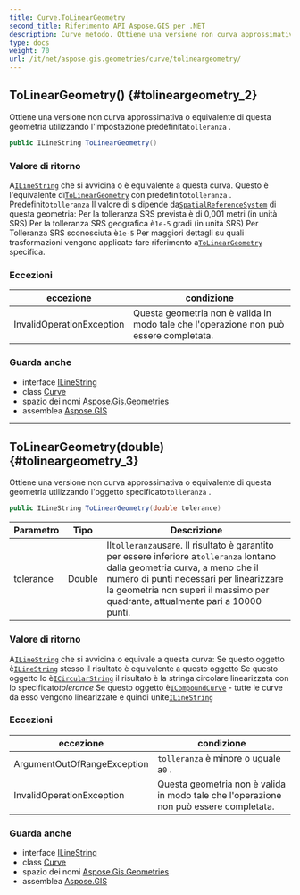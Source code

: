 ```yaml
---
title: Curve.ToLinearGeometry
second_title: Riferimento API Aspose.GIS per .NET
description: Curve metodo. Ottiene una versione non curva approssimativa o equivalente di questa geometria utilizzando limpostazione predefinitatolleranza .
type: docs
weight: 70
url: /it/net/aspose.gis.geometries/curve/tolineargeometry/
---
```

## ToLinearGeometry() {#tolineargeometry_2}

Ottiene una versione non curva approssimativa o equivalente di questa geometria utilizzando l'impostazione predefinita`tolleranza` .

```csharp
public ILineString ToLinearGeometry()
```

### Valore di ritorno

A[`ILineString`](../../ilinestring/) che si avvicina o è equivalente a questa curva. Questo è l'equivalente di[`ToLinearGeometry`](../../icurve/tolineargeometry/) con predefinito`tolleranza` . Predefinito`tolleranza` Il valore di s dipende da[`SpatialReferenceSystem`](../../../aspose.gis.spatialreferencing/spatialreferencesystem/) di questa geometria:  Per la tolleranza SRS prevista è di 0,001 metri (in unità SRS) Per la tolleranza SRS geografica è`1e-5` gradi (in unità SRS) Per Tolleranza SRS sconosciuta è`1e-5` Per maggiori dettagli su quali trasformazioni vengono applicate fare riferimento a[`ToLinearGeometry`](../../icurve/tolineargeometry/) specifica.

### Eccezioni

| eccezione | condizione |
| --- | --- |
| InvalidOperationException | Questa geometria non è valida in modo tale che l'operazione non può essere completata. |

### Guarda anche

* interface [ILineString](../../ilinestring/)
* class [Curve](../)
* spazio dei nomi [Aspose.Gis.Geometries](../../curve/)
* assemblea [Aspose.GIS](../../../)

---

## ToLinearGeometry(double) {#tolineargeometry_3}

Ottiene una versione non curva approssimativa o equivalente di questa geometria utilizzando l'oggetto specificato`tolleranza` .

```csharp
public ILineString ToLinearGeometry(double tolerance)
```

| Parametro | Tipo | Descrizione |
| --- | --- | --- |
| tolerance | Double | Il`tolleranza`usare. Il risultato è garantito per essere inferiore a`tolleranza` lontano dalla geometria curva, a meno che il numero di punti necessari per linearizzare la geometria non superi il massimo per quadrante, attualmente pari a 10000 punti. |

### Valore di ritorno

A[`ILineString`](../../ilinestring/) che si avvicina o equivale a questa curva:  Se questo oggetto è[`ILineString`](../../ilinestring/) stesso il risultato è equivalente a questo oggetto Se questo oggetto lo è[`ICircularString`](../../icircularstring/) il risultato è la stringa circolare linearizzata con lo specificato*tolerance* Se questo oggetto è[`ICompoundCurve`](../../icompoundcurve/) - tutte le curve da esso vengono linearizzate e quindi unite[`ILineString`](../../ilinestring/)

### Eccezioni

| eccezione | condizione |
| --- | --- |
| ArgumentOutOfRangeException | `tolleranza` è minore o uguale a`0` . |
| InvalidOperationException | Questa geometria non è valida in modo tale che l'operazione non può essere completata. |

### Guarda anche

* interface [ILineString](../../ilinestring/)
* class [Curve](../)
* spazio dei nomi [Aspose.Gis.Geometries](../../curve/)
* assemblea [Aspose.GIS](../../../)


